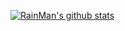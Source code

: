 [![RainMan's github stats](https://github-readme-stats.vercel.app/api?username=RainManGo&theme=chartreuse-dark)](https://github.com/RainManGO/github-readme-stats)
